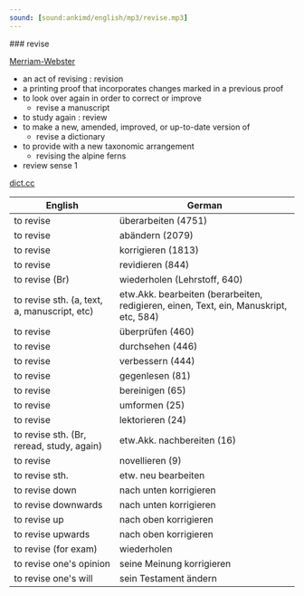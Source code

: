 ```yaml
---
sound: [sound:ankimd/english/mp3/revise.mp3]
---
```


\### revise

[Merriam-Webster](https://www.merriam-webster.com/dictionary/revise)

- an act of revising : revision
- a printing proof that incorporates changes marked in a previous proof
- to look over again in order to correct or improve
    - revise a manuscript
- to study again : review
- to make a new, amended, improved, or up-to-date version of
    - revise a dictionary
- to provide with a new taxonomic arrangement
    - revising the alpine ferns
- review sense 1

[dict.cc](https://www.dict.cc/revise)

| English        | German       |
| -------------- | ------------ |
| to revise | überarbeiten (4751) |
| to revise | abändern (2079) |
| to revise | korrigieren (1813) |
| to revise | revidieren (844) |
| to revise (Br) | wiederholen (Lehrstoff, 640) |
| to revise sth. (a, text, a, manuscript, etc) | etw.Akk. bearbeiten (berarbeiten, redigieren, einen, Text, ein, Manuskript, etc, 584) |
| to revise | überprüfen (460) |
| to revise | durchsehen (446) |
| to revise | verbessern (444) |
| to revise | gegenlesen (81) |
| to revise | bereinigen (65) |
| to revise | umformen (25) |
| to revise | lektorieren (24) |
| to revise sth. (Br, reread, study, again) | etw.Akk. nachbereiten (16) |
| to revise | novellieren (9) |
| to revise sth. | etw. neu bearbeiten |
| to revise down | nach unten korrigieren |
| to revise downwards | nach unten korrigieren |
| to revise up | nach oben korrigieren |
| to revise upwards | nach oben korrigieren |
| to revise (for exam) | wiederholen |
| to revise one's opinion | seine Meinung korrigieren |
| to revise one's will | sein Testament ändern |
